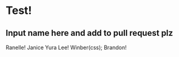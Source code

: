 # Test!

## Input name here and add to pull request plz

Ranelle!
Janice Yura Lee!
Winber(css);
Brandon!
